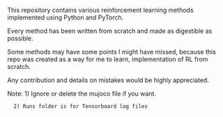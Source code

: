 This repository contains various reinforcement learning methods implemented using Python and PyTorch.


Every method has been written from scratch and made as digestible as possible.


Some methods may have some points I might have missed, because this repo was created as a way for me to learn, 
implementation of RL from scratch.


Any contribution and details on mistakes would be highly appreciated.

Note: 1) Ignore or delete the mujoco file if you want.


      2) Runs folder is for Tensorboard log files